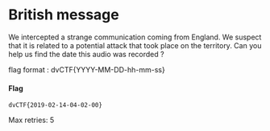 # British message

We intercepted a strange communication coming from England. We suspect that it is related to a potential attack that took place on the territory. Can you help us find the date this audio was recorded ?

flag format : dvCTF{YYYY-MM-DD-hh-mm-ss}



#### Flag

`dvCTF{2019-02-14-04-02-00}`

Max retries: 5
